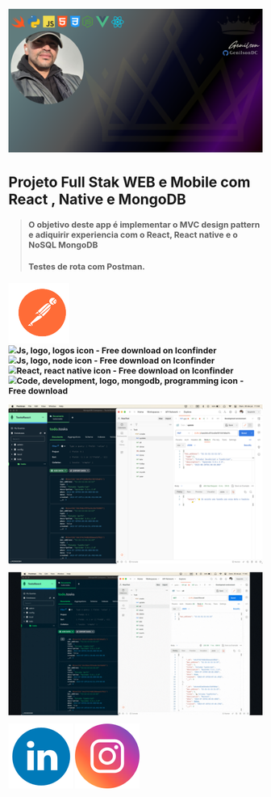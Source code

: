 ![GenilsonDC Banner](Documentation/GitGenilsonDC.png)

# Projeto Full Stak WEB  e Mobile com React  , Native e MongoDB 

> ### O objetivo deste app é implementar o MVC design pattern e adiquirir experiencia com o React, React native e o NoSQL MongoDB
>
> ### Testes de rota com Postman. 
>
> 

### ![GenilsonDC Banner](Documentation/postman.png)![Js, logo, logos icon - Free download on Iconfinder](https://cdn4.iconfinder.com/data/icons/logos-and-brands/512/187_Js_logo_logos-52.png)![Js, logo, node icon - Free download on Iconfinder](https://cdn4.iconfinder.com/data/icons/logos-and-brands/512/233_Node_Js_logo-52.png) ![React, react native icon - Free download on Iconfinder](https://cdn0.iconfinder.com/data/icons/logos-brands-in-colors/128/react_color-52.png)  ![Code, development, logo, mongodb, programming icon - Free download](https://cdn4.iconfinder.com/data/icons/logos-3/512/mongodb-2-122.png)

![Teste de rotas com postman e mongoDB](Documentation/TesteRotas.png)

![Teste de rotas com postman e mongoDB](Documentation/testeRoutes.gif)



[![linkedin](Documentation/linkedin_icon.png)](https://www.linkedin.com/in/genilson-do-carmo-8a42b89a/)       [![instagrm](Documentation/instag.png)](https://www.instagram.com/genilson_carmo/) 

